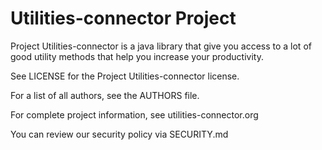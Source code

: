 # Utilities-connector Project
Project Utilities-connector is a java library that give you access to a lot of good utility methods that help you increase your productivity.

See LICENSE for the Project Utilities-connector license.


For a list of all authors, see the AUTHORS file.

For complete project information, see utilities-connector.org

You can review our security policy via SECURITY.md
